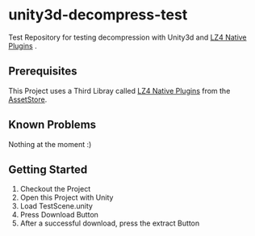 # unity3d-decompress-test
Test Repository for testing decompression with Unity3d and [LZ4 Native Plugins](https://www.assetstore.unity3d.com/en/#!/content/12674) .

## Prerequisites
This Project uses a Third Libray called [LZ4 Native Plugins](https://www.assetstore.unity3d.com/en/#!/content/12674) from the [AssetStore](https://www.assetstore.unity3d.com/en/).

## Known Problems
Nothing at the moment :)

## Getting Started
1. Checkout the Project
2. Open this Project with Unity
3. Load TestScene.unity
4. Press Download Button
5. After a successful download, press the extract Button
